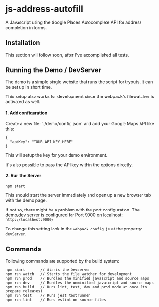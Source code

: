 # js-address-autofill
A Javascript using the Google Places Autocomplete API for address completion in forms.

## Installation

This section will follow soon, after I've accomplished all tests.

## Running the Demo / DevServer

The demo is a simple single website that runs the script for tryouts. It can be set up in short time.

This setup also works for development since the webpack's filewatcher is activated as well.

#### 1. Add configuration

Create a new file: ´./demo/config.json´ and add your Google Maps API like this:

```
{
  "apiKey": "YOUR_API_KEY_HERE"
}
```

This will setup the key for your demo environment.

It's also possible to pass the API key within the options directly.

#### 2. Run the Server

```
npm start
```

This should start the server immediately and open up a new browser tab with the demo page.

If not so, there might be  a problem with the port configuration. The demo/dev server is configured for Port 9000 on localhost: `http://localhost:9000/`

To change this setting look in the `webpack.config.js` at the property: `devServer`.

## Commands

Following commands are supported by the build system:
```
npm start       // Starts the Devserver
npm run watch   // Starts the file watcher for development
npm run prod    // Bundles the minified javascript and source maps
npm run dev     // Bundles the unminified javascript and source maps
npm run build   // Runs lint, test, dev and prod mode at once (to prepare releases)
npm run test    // Runs jest testrunner
npm run lint    // Runs eslint on source files
```
